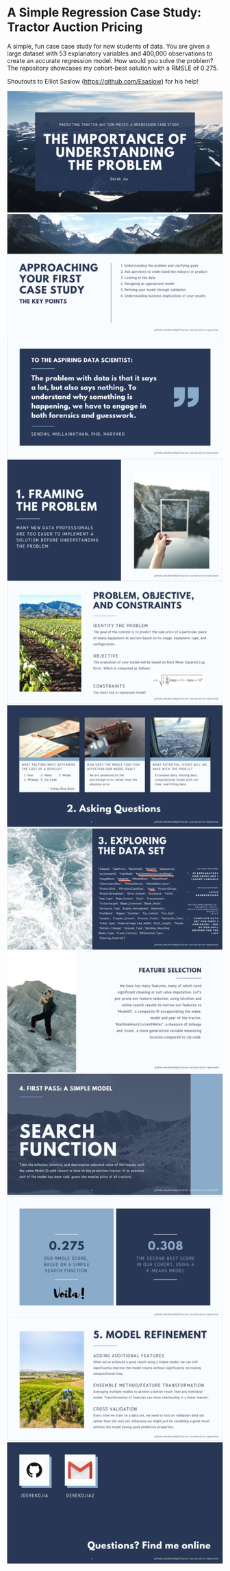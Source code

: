 # A Simple Regression Case Study: Tractor Auction Pricing

A simple, fun case case study for new students of data. You are given a large dataset with 53 explanatory variables and 400,000 observations to create an accurate regression model. How would you solve the problem? The repository showcases my cohort-best solution with a RMSLE of 0.275. 

Shoutouts to Elliot Saslow (https://github.com/Esaslow) for his help!

![header](img/pg1.JPG)
![header](img/pg2.JPG)
![header](img/pg3.JPG)
![header](img/pg4.JPG)
![header](img/pg5.JPG)
![header](img/pg6.JPG)
![header](img/pg7.JPG)
![header](img/pg8.JPG)
![header](img/pg9.JPG)
![header](img/pg10.JPG)
![header](img/pg11.JPG)
![header](img/pg12.JPG)
